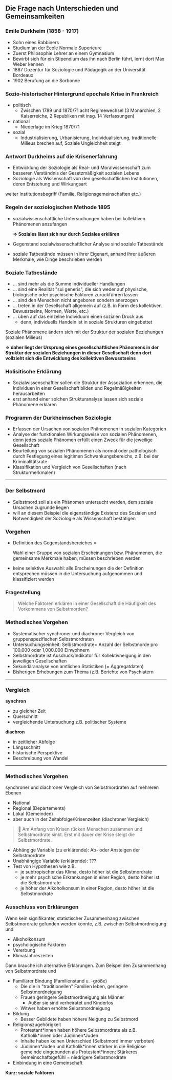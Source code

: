 ## Die Frage nach Unterschieden und Gemeinsamkeiten

### Emile Durkheim (1858 - 1917)

* Sohn eines Rabbiners
* Studium an der École Normale Superieure
* Zuerst Philosophie Lehrer an einem Gymnasium
* Bewirbt sich für ein Stipendium das ihn nach Berlin führt, lernt dort Max Weber kennen
* 1887 Dozentur für Soziologie und Pädagogik an der Universität Bordeaux
* 1902 Berufung an die Sorbonne

### Sozio-historischer Hintergrund epochale Krise in Frankreich

* politisch
  * Zwischen 1789 und 1870/71 acht Regimewechsel (3 Monarchien, 2 Kaiserreiche, 2 Republiken mit insg. 14 Verfassungen)
* national
  * Niederlage im Krieg 1870/71
* sozial
  * Industrialisierung, Urbanisierung, Individualisierung, traditionelle Milieus brechen auf, Soziale Ungleichheit steigt

### Antwort Durkheims auf die Krisenerfahrung

* Entwicklung der Soziologie als Real- und Moralwissenschaft zum besseren Verständnis der Gesetzmäßigkeit sozialen Lebens
* Soziologie als Wissenschaft von den gesellschaftlichen Institutionen, deren Entstehung und Wirkungsart 

weiter Institutionsbegriff (Familie, Religionsgemeinschaften etc.)

### Regeln der soziologischen Methode 1895

* sozialwissenschaftliche Untersuchungen haben bei kollektiven Phänomenen anzufangen

  **=> Soziales lässt sich nur durch Soziales erklären**

* Gegenstand sozialwissenschaftlicher Analyse sind soziale Tatbestände
* soziale Tatbestände müssen in ihrer Eigenart, anhand ihrer äußeren Merkmale, wie Dinge beschrieben werden

### Soziale Tatbestände

* ... sind mehr als die Summe individueller Handlungen
* ... sind eine Realität "sui generis", die sich weder auf physische, biologische oder psychische Faktoren zurückführen lassen
* ... sind den Menschen nicht angeboren sondern anerzogen
* ... treten in der Gesellschaft allgemein auf (z.B. in Form des kollektiven Bewusstseins, Normen, Werte, etc.)
* ... üben auf das einzelne Individuum einen sozialen Druck aus
  * denn, individuells Handeln ist in soziale Strukturen eingebettet

Soziale Phänomene ändern sich mit der Struktur der sozialen Beziehungen (sozialen Milieus)

**=> daher liegt der Ursprung eines gesellschaftlichen Phänomens in der Struktur der sozialen Beziehungen in dieser Gesellschaft denn dort vollzieht sich die Entwicklung des kollektiven Bewusstseins**

### Holisitische Erklärung

* Sozialwissenschaftler sollen die Struktur der Assoziation erkennen, die Individuen in einer Gesellschaft bilden und Regelmäßigkeiten herausarbeiten
* erst anhand einer solchen Strukturanalyse lassen sich soziale Phänomene erklären 

### Programm der Durkheimschen Soziologie

* Erfassen der Ursachen von sozialen Phänomenen in sozialen Kategorien
* Analyse der funktionalen Wirkungsweise von sozialen Phänomenen, denn jedes soziale Phänomen erfüllt einen Zweck für die jeweilige Gesellschaft
* Beurteilung von sozialen Phänomenen als normal oder pathologisch durch Festlegung eines legitimen Schwankungsbereichs, z.B. bei der Kriminalitätsrate
* Klassifikation und Vergleich von Gesellschaften (nach Strukturmerkmalen)

---

### Der Selbstmord

* Selbstmord soll als ein Phänomen untersucht werden, dem soziale Ursachen zugrunde liegen
* will an diesem Beispiel die eigenständige Existenz des Sozialen und Notwendigkeit der Soziologie als Wissenschaft bestätigen 

### Vorgehen

* Definition des Gegenstandsbereiches = 

  Wahl einer Gruppe von sozialen Erscheinungen bzw. Phänomenen, die gemeinsame Merkmale haben, müssen beschrieben werden 

* keine selektive Auswahl: alle Erscheinungen die der Definition entsprechen müssen in die Untersuchung aufgenommen und klassifiziert werden 

### Fragestellung

> Welche Faktoren erklären in einer Gesellschaft die Häufigkeit des Vorkommens von Selbstmorden?

### Methodisches Vorgehen

- ﻿Systematischer synchroner und diachroner Vergleich von gruppenspezifischen Selbstmordraten
- ﻿﻿Untersuchungseinheit: Selbstmordrate= Anzahl der Selbstmorde pro 100.000 oder 1,000.000 Einwohnern
- ﻿﻿Selbstmordrate ist Ausdruck/Indikator für Kollektivneigung in den jeweiligen Gesellschaften
- Sekundäranalyse von amtlichen Statistiken (= Aggregatdaten)
- Bisherigen Erhebungen zum Thema (z.B. Berichte von Psychiatern

---

### Vergleich

**synchron**

* zu gleicher Zeit
* Querschnitt
* vergleichende Untersuchung z.B. politischer Systeme

**diachron**

* in zeitlicher Abfolge
* Längsschnitt
* historische Perspektive
* Beschreibung von Wandel

---

### Methodisches Vorgehen

synchroner und diachroner Vergleich von Selbstmordraten auf mehreren Ebenen

* National
* Regional (Departements)
* Lokal (Gemeinden)
* aber auch in der Zeitabfolge/Krisenzeiten (diachroner Vergleich)

> 📝 Am Anfang von Krisen rücken Menschen zusammen und Selbstmordrate sinkt. Erst mit dauer der Krise steigt die Selbstmordrate.

* Abhängige Variable (zu erklärende): Ab- oder Ansteigen der Selbstmordrate
* Unabhängige Variable (erklärende): ???
* Test von Hypothesen wie z.B.
  * je subtropischer das Klima, desto höher ist die Selbstmordrate
  * je mehr psychische Erkrankungen in einer Region, desto höher ist die Selbstmordrate
  * je höher der Alkoholkonsum in einer Region, desto höher ist die Selbstmordrate

### Ausschluss von Erklärungen

Wenn kein signifikanter, statistischer Zusammenhang zwischen Selbstmordrate gefunden werden konnte, z.B. zwischen Selbstmordneigung und

* Alkoholkonsum 
* psychologische Faktoren
* Vererbung
* Klima/Jahreszeiten

Dann brauche ich alternative Erklärungen. Zum Beispel den Zusammenhang von Selbstmordrate und

* Familiärer Bindung (Familienstand u. -größe)
  * Die die in "traditionellen" Familien leben, geringere Selbstmordneigung
  * Frauen geringere Selbstmordneigung als Männer
    * Außer sie sind verheiratet und Kinderlos
  * Witwer haben erhöhte Selbstmordneigung
* Bildung
  * Besser Gebildete haben höhere Neigung zu Selbstmord
* Religionszugehörigkeit
  * Protestant\*innen haben höhere Selbstmordrate als z.B. Katholik\*innen oder Jüdinnen\*Juden
  * Inhalte haben keinen Unterschied (Selbstmord immer verboten)
  * Jüdinnen\*Juden und Katholik\*innen stärker in die Religiöse gemeinde eingebunden als Protestant*innen; Stärkeres Gemeinschaftsgefühl = niedrigere Selbstmordrate
* Einbindung in eine Gemeinschaft

**Kurz: soziale Faktoren**

 